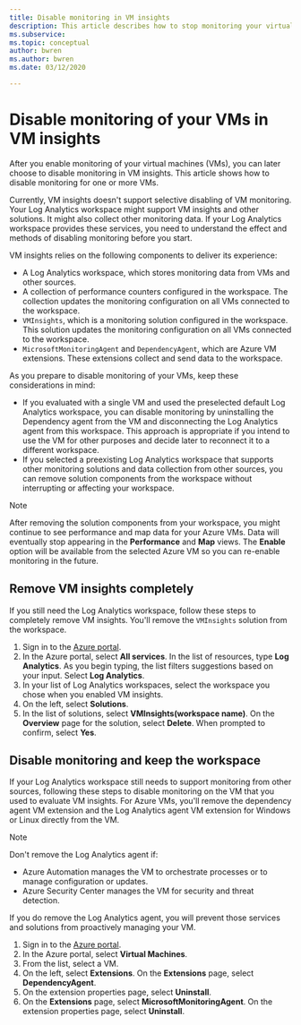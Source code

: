 ```yaml
---
title: Disable monitoring in VM insights
description: This article describes how to stop monitoring your virtual machines in VM insights.
ms.subservice: 
ms.topic: conceptual
author: bwren
ms.author: bwren
ms.date: 03/12/2020

---
```


# Disable monitoring of your VMs in VM insights

After you enable monitoring of your virtual machines (VMs), you can later choose to disable monitoring in VM insights. This article shows how to disable monitoring for one or more VMs.  

Currently, VM insights doesn't support selective disabling of VM monitoring. Your Log Analytics workspace might support VM insights and other solutions. It might also collect other monitoring data. If your Log Analytics workspace provides these services, you need to understand the effect and methods of disabling monitoring before you start.

VM insights relies on the following components to deliver its experience:

* A Log Analytics workspace, which stores monitoring data from VMs and other sources.
* A collection of performance counters configured in the workspace. The collection updates the monitoring configuration on all VMs connected to the workspace.
* `VMInsights`, which is a monitoring solution configured in the workspace. This solution updates the monitoring configuration on all VMs connected to the workspace.
* `MicrosoftMonitoringAgent` and `DependencyAgent`, which are Azure VM extensions. These extensions collect and send data to the workspace.

As you prepare to disable monitoring of your VMs, keep these considerations in mind:

* If you evaluated with a single VM and used the preselected default Log Analytics workspace, you can disable monitoring by uninstalling the Dependency agent from the VM and disconnecting the Log Analytics agent from this workspace. This approach is appropriate if you intend to use the VM for other purposes and decide later to reconnect it to a different workspace.
* If you selected a preexisting Log Analytics workspace that supports other monitoring solutions and data collection from other sources, you can remove solution components from the workspace without interrupting or affecting your workspace.  

>[!NOTE]
> After removing the solution components from your workspace, you might continue to see performance and map data for your Azure VMs. Data will eventually stop appearing in the **Performance** and **Map** views. The **Enable** option will be available from the selected Azure VM so you can re-enable monitoring in the future.  

## Remove VM insights completely

If you still need the Log Analytics workspace, follow these steps to completely remove VM insights. You'll remove the `VMInsights` solution from the workspace.  

1. Sign in to the [Azure portal](https://portal.azure.com).
2. In the Azure portal, select **All services**. In the list of resources, type **Log Analytics**. As you begin typing, the list filters suggestions based on your input. Select **Log Analytics**.
3. In your list of Log Analytics workspaces, select the workspace you chose when you enabled VM insights.
4. On the left, select **Solutions**.  
5. In the list of solutions, select **VMInsights(workspace name)**. On the **Overview** page for the solution, select **Delete**. When prompted to confirm, select **Yes**.

## Disable monitoring and keep the workspace  

If your Log Analytics workspace still needs to support monitoring from other sources, following these steps to disable monitoring on the VM that you used to evaluate VM insights. For Azure VMs, you'll remove the dependency agent VM extension and the Log Analytics agent VM extension for Windows or Linux directly from the VM. 

>[!NOTE]
>Don't remove the Log Analytics agent if: 
>
> * Azure Automation manages the VM to orchestrate processes or to manage configuration or updates. 
> * Azure Security Center manages the VM for security and threat detection. 
>
> If you do remove the Log Analytics agent, you will prevent those services and solutions from proactively managing your VM. 

1. Sign in to the [Azure portal](https://portal.azure.com). 
2. In the Azure portal, select **Virtual Machines**. 
3. From the list, select a VM. 
4. On the left, select **Extensions**. On the **Extensions** page, select **DependencyAgent**.
5. On the extension properties page, select **Uninstall**.
6. On the **Extensions** page, select **MicrosoftMonitoringAgent**. On the extension properties page, select **Uninstall**.  
